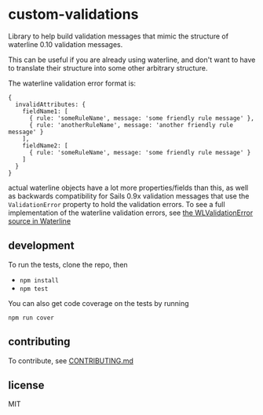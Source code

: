 # custom-validations

Library to help build validation messages that mimic the structure of waterline 0.10 validation messages.

This can be useful if you are already using waterline, and don't want to have to translate their structure into some other arbitrary structure.

The waterline validation error format is:

```
{
  invalidAttributes: {
    fieldName1: [
      { rule: 'someRuleName', message: 'some friendly rule message' },
      { rule: 'anotherRuleName', message: 'another friendly rule message' }
    ],
    fieldName2: [
      { rule: 'someRuleName', message: 'some friendly rule message' }
    ]
  }
}
```

actual waterline objects have a lot more properties/fields than this, as well as backwards compatibility for Sails 0.9x validation messages that use the `ValidationError` property to hold the validation errors. To see a full implementation of the waterline validation errors, see [the WLValidationError source in Waterline](https://github.com/balderdashy/waterline/blob/25fefac624bb24bb38521f1faf9c326028fcf2f0/lib/waterline/error/WLValidationError.js)


## development

To run the tests, clone the repo, then

 - `npm install`
 - `npm test`

You can also get code coverage on the tests by running

```
npm run cover
```

## contributing

To contribute, see [CONTRIBUTING.md](CONTRIBUTING.md)

## license

MIT
